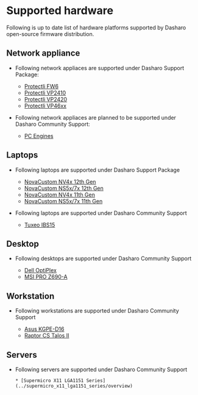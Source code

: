 # Supported hardware

Following is up to date list of hardware platforms supported by Dasharo
open-source firmware distribution.

## Network appliance

* Following network appliaces are supported under Dasharo Support Package:

    - [Protectli FW6](../protectli_fw6/overview)
    - [Protectli VP2410](../protectli_vp2410/overview)
    - [Protectli VP2420](../protectli_vp2420/overview)
    - [Protectli VP46xx](../protectli_vp46xx/overview)

* Following network appliaces are planned to be supported under Dasharo
  Community Support:

    - [PC Engines](../pc_engines/post-eol-fw-announcement)

## Laptops

* Following laptops are supported under Dasharo Support Package

    - [NovaCustom NV4x 12th Gen](../../unified/novacustom/overview)
    - [NovaCustom NS5x/7x 12th Gen](../../unified/novacustom/overview)
    - [NovaCustom NV4x 11th Gen](../../unified/novacustom/overview)
    - [NovaCustom NS5x/7x 11th Gen](../../unified/novacustom/overview)

* Following laptops are supported under Dasharo Community Support

    - [Tuxeo IBS15](../tuxedo_ibs15/releases)

## Desktop

* Following desktops are supported under Dasharo Community Support

    - [Dell OptiPlex](../dell_optiplex/overview)
    - [MSI PRO Z690-A](../msi_z690/overview)

## Workstation

* Following workstations are supported under Dasharo Community Support

    - [Asus KGPE-D16](../asus_kgpe_d16/overview)
    - [Raptor CS Talos II](../talos_2/overview)

## Servers

* Following servers are supported under Dasharo Community Support

      * [Supermicro X11 LGA1151 Series](../supermicro_x11_lga1151_series/overview)
